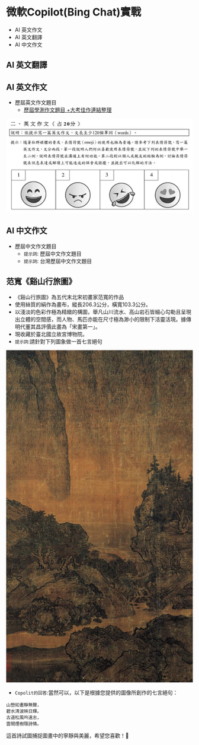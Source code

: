 # 微軟Copilot(Bing Chat)實戰
- AI 英文作文
- AI 英文翻譯
- AI 中文作文

## AI 英文翻譯

## AI 英文作文
- 歷屆英文作文題目
  - [歷屆學測作文題目 +大考佳作連結整理](https://happyfish.blog/exam-writing-all/) 

![English_112](English_112.png)
## AI 中文作文
- 歷屆中文作文題目
  - `提示詞`: 歷屆中文作文題目
  - `提示詞`: 台灣歷屆中文作文題目


## 范寬《谿山行旅圖》
- 《谿山行旅圖》為五代末北宋初畫家范寬的作品
- 使用絲質的絹作為畫布，縱長206.3公分，橫寬103.3公分。
- 以淺淡的色彩作極為精緻的構圖，舉凡山川流水、高山岩石皆細心勾勒且呈現出立體的空間感，而人物、馬匹亦能在尺寸極為渺小的限制下活靈活現。據傳明代董其昌評價此畫為「宋畫第一」。
- 現收藏於臺北國立故宮博物院。
- `提示詞`:請針對下列圖象做一首七言絕句

![范寬《谿山行旅圖》](painting_1.jpg)
- `Copolit的回答`:當然可以，以下是根據您提供的圖像所創作的七言絕句：
```
山巒如畫靜無聲，
碧水清波映日輝。
古道松風吟遠志，
雲間煙樹隱詩情。
```
這首詩試圖捕捉圖畫中的寧靜與美麗，希望您喜歡！🍃


